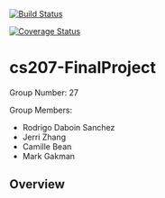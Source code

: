 [![Build Status](https://travis-ci.org/ad-lib27/cs207-FinalProject.svg?branch=master)](https://travis-ci.org/ad-lib27/cs207-FinalProject.svg?branch=master)

[![Coverage Status](https://codecov.io/gh/ad-lib27/cs207-FinalProject/branch/master/graph/badge.svg)](https://codecov.io/gh/ad-lib27/cs207-FinalProject)


# cs207-FinalProject

Group Number: 27

Group Members: 
  - Rodrigo Daboin Sanchez
  - Jerri Zhang
  - Camille Bean
  - Mark Gakman

## Overview
